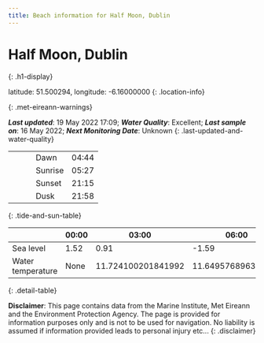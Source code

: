 ```yaml
---
title: Beach information for Half Moon, Dublin
---
```

# Half Moon, Dublin 
{: .h1-display}

latitude: 51.500294, longitude: -6.16000000
{: .location-info}


{: .met-eireann-warnings}

___Last updated___: 19 May 2022 17:09; ___Water Quality___: Excellent;
___Last sample on___: 16 May 2022; ___Next Monitoring Date___: Unknown
{: .last-updated-and-water-quality}

|   |   |   |   |   |
|---|---|---|---|---|
|   |   |   | Dawn  | 04:44 |
|   |   |   | Sunrise  | 05:27 |
|   |   |   | Sunset  | 21:15 |
|   |   |   | Dusk  | 21:58 |
{: .tide-and-sun-table}

<div></div>

| | 00:00 | 03:00 | 06:00 | 09:00 | 12:00 | 15:00 | 18:00 | 21:00 |
|---|---|---|---|---|---|---|---|---|
| Sea level | 1.52 | 0.91 | -1.59 | -1.01| 1.04 | 1.01 | -1.19 | -0.94 |
| Water temperature | None | 11.724100201841992 | 11.649576896382058 | 11.718078443672956 | 11.9305837190446 | 11.924206814136586 | 11.746497598667707 | 11.81617405712143 |
{: .detail-table}

__Disclaimer__: This page contains data from the Marine Institute,
Met Eireann and the Environment Protection Agency. The page is provided for
information purposes only and is not to be used for navigation. No liability
is assumed if information provided leads to personal injury etc...
{: .disclaimer}